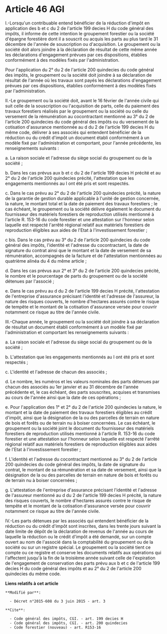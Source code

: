 # Article 46 AGI

I.-Lorsqu'un contribuable entend bénéficier de la réduction d'impôt en application des b et c du 2 de l'article 199 decies H
du code général des impôts, il informe de cette intention le groupement forestier ou la société d'épargne forestière dont il
a souscrit ou acquis les parts au plus tard le 31 décembre de l'année de souscription ou d'acquisition. Le groupement ou la
société doit alors joindre à la déclaration de résultat de cette même année les déclarations d'engagement prévues par ces
dispositions, établies conformément à des modèles fixés par l'administration. 

Pour l'application du 2° du 2 de l'article 200 quindecies du code général des impôts, le groupement ou la société doit
joindre à sa déclaration de résultat de l'année où les travaux sont payés les déclarations d'engagement prévues par ces
dispositions, établies conformément à des modèles fixés par l'administration. 

II.-Le groupement ou la société doit, avant le 16 février de l'année civile qui suit celle de la souscription ou
l'acquisition de parts, celle du paiement des travaux forestiers réalisés par le groupement ou la société ou celle du
versement de la rémunération au cocontractant mentionné au 3° du 2 de l'article 200 quindecies du code général des impôts ou
du versement de la cotisation d'assurance mentionnée au d du 2 de l'article 199 decies H du même code, délivrer à ses
associés qui entendent bénéficier de la réduction ou du crédit d'impôt un document établi conformément à un modèle fixé par
l'administration et comportant, pour l'année précédente, les renseignements suivants : 

a. La raison sociale et l'adresse du siège social du groupement ou de la société ; 

b. Dans les cas prévus aux b et c du 2 de l'article 199 decies H précité et au 2° du 2 de l'article 200 quindecies précité,
l'attestation que les engagements mentionnés au I ont été pris et sont respectés. 

c. Dans le cas prévu au 2° du 2 de l'article 200 quindecies précité, la nature de la garantie de gestion durable applicable à
l'unité de gestion concernée, la nature, le montant total et la date de paiement des travaux forestiers ; le cas échéant, le
groupement ou la société délivre également le document du fournisseur des matériels forestiers de reproduction utilisés
mentionné à l'article R. 153-16 du code forestier et une attestation sur l'honneur selon laquelle est respecté l'arrêté
régional relatif aux matériels forestiers de reproduction éligibles aux aides de l'Etat à l'investissement forestier ; 

c bis. Dans le cas prévu au 3° du 2 de l'article 200 quindecies du code général des impôts, l'identité et l'adresse du
cocontractant, la date de signature du contrat ainsi que le montant et la date de versement de sa rémunération, accompagnés
de la facture et de l'attestation mentionnées au quatrième alinéa du 4 du même article ; 

d. Dans les cas prévus aux 2° et 3° du 2 de l'article 200 quindecies précité, le nombre et le pourcentage de parts du
groupement ou de la société détenues par l'associé ; 

e. Dans le cas prévu au d du 2 de l'article 199 decies H précité, l'attestation de l'entreprise d'assurance précisant
l'identité et l'adresse de l'assureur, la nature des risques couverts, le nombre d'hectares assurés contre le risque de
tempête et le montant de la cotisation d'assurance versée pour couvrir notamment ce risque au titre de l'année civile. 

III.-Chaque année, le groupement ou la société doit joindre à sa déclaration de résultat un document établi conformément à un
modèle fixé par l'administration et comportant les renseignements suivants : 

a. La raison sociale et l'adresse du siège social du groupement ou de la société ; 

b. L'attestation que les engagements mentionnés au I ont été pris et sont respectés ; 

c. L'identité et l'adresse de chacun des associés ; 

d. Le nombre, les numéros et les valeurs nominales des parts détenues par chacun des associés au 1er janvier et au 31
décembre de l'année précédente et, le cas échéant, des parts souscrites, acquises et transmises au cours de l'année ainsi que
la date de ces opérations ; 

e. Pour l'application des 1° et 2° du 2 de l'article 200 quindecies la nature, le montant et la date de paiement des travaux
forestiers éligibles au crédit d'impôt, ainsi que la désignation de la ou des parcelles de terrain en nature de bois et
forêts ou de terrain nu à boiser concernées. Le cas échéant, le groupement ou la société joint le document du fournisseur des
matériels forestiers de reproduction utilisés mentionné à l'article R. 153-16 du code forestier et une attestation sur
l'honneur selon laquelle est respecté l'arrêté régional relatif aux matériels forestiers de reproduction éligibles aux aides
de l'Etat à l'investissement forestier ; 

f. L'identité et l'adresse du cocontractant mentionné au 3° du 2 de l'article 200 quindecies du code général des impôts, la
date de signature du contrat, le montant de sa rémunération et sa date de versement, ainsi que la désignation de la ou des
parcelles de terrain en nature de bois et forêts ou de terrain nu à boiser concernées ; 

g. L'attestation de l'entreprise d'assurance précisant l'identité et l'adresse de l'assureur mentionné au d du 2 de l'article
199 decies H précité, la nature des risques couverts, le nombre d'hectares assurés contre le risque de tempête et le montant
de la cotisation d'assurance versée pour couvrir notamment ce risque au titre de l'année civile. 

IV.-Les parts détenues par les associés qui entendent bénéficier de la réduction ou du crédit d'impôt sont inscrites, dans
les trente jours suivant la date limite de dépôt de la déclaration de revenus de l'année au cours de laquelle la réduction ou
le crédit d'impôt a été demandé, sur un compte ouvert au nom de l'associé dans la comptabilité du groupement ou de la société
ou sur un registre spécial. Le groupement ou la société tient ce compte ou ce registre et conserve les documents relatifs aux
opérations qui l'affectent jusqu'à la fin de la troisième année suivant celle de l'expiration de l'engagement de conservation
des parts prévu aux b et c de l'article 199 decies H du code général des impôts et au 2° du 2 de l'article 200 quindecies du
même code.

**Liens relatifs à cet article**

	**Modifié par**:

	  - Décret n°2015-608 du 3 juin 2015 - art. 3

	**Cite**:

	  - Code général des impôts, CGI. - art. 199 decies H
	  - Code général des impôts, CGI. - art. 200 quindecies
	  - Code forestier (nouveau) - art. R153-16
